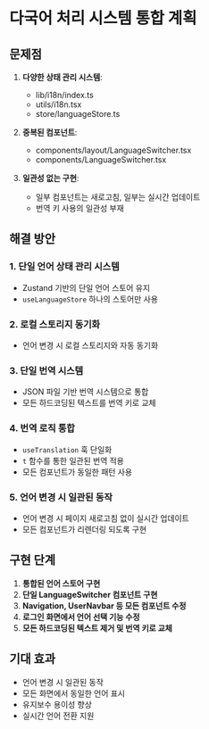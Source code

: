 # 다국어 처리 시스템 통합 계획

## 문제점

1. **다양한 상태 관리 시스템**:
   - lib/i18n/index.ts
   - utils/i18n.tsx
   - store/languageStore.ts

2. **중복된 컴포넌트**:
   - components/layout/LanguageSwitcher.tsx
   - components/LanguageSwitcher.tsx

3. **일관성 없는 구현**:
   - 일부 컴포넌트는 새로고침, 일부는 실시간 업데이트
   - 번역 키 사용의 일관성 부재

## 해결 방안

### 1. 단일 언어 상태 관리 시스템

- Zustand 기반의 단일 언어 스토어 유지
- `useLanguageStore` 하나의 스토어만 사용

### 2. 로컬 스토리지 동기화

- 언어 변경 시 로컬 스토리지와 자동 동기화

### 3. 단일 번역 시스템

- JSON 파일 기반 번역 시스템으로 통합
- 모든 하드코딩된 텍스트를 번역 키로 교체

### 4. 번역 로직 통합

- `useTranslation` 훅 단일화
- `t` 함수를 통한 일관된 번역 적용
- 모든 컴포넌트가 동일한 패턴 사용

### 5. 언어 변경 시 일관된 동작

- 언어 변경 시 페이지 새로고침 없이 실시간 업데이트
- 모든 컴포넌트가 리렌더링 되도록 구현

## 구현 단계

1. **통합된 언어 스토어 구현**
2. **단일 LanguageSwitcher 컴포넌트 구현**
3. **Navigation, UserNavbar 등 모든 컴포넌트 수정**
4. **로그인 화면에서 언어 선택 기능 수정**
5. **모든 하드코딩된 텍스트 제거 및 번역 키로 교체**

## 기대 효과

- 언어 변경 시 일관된 동작
- 모든 화면에서 동일한 언어 표시
- 유지보수 용이성 향상
- 실시간 언어 전환 지원 